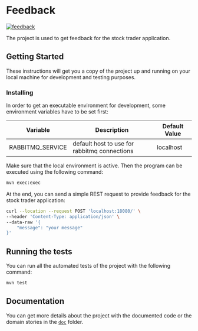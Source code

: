 # Feedback

[![feedback](https://github.com/whzinformatik/stocktrader/workflows/feedback/badge.svg)][feedback_actions]

The project is used to get feedback for the stock trader application.

## Getting Started

These instructions will get you a copy of the project up and running on your local machine for development and testing purposes.

### Installing

In order to get an executable environment for development, some environment variables have to be set first:

| Variable         | Description                                  | Default Value |
|------------------|----------------------------------------------|---------------|
| RABBITMQ_SERVICE | default host to use for rabbitmq connections | localhost     |

Make sure that the local environment is active. Then the program can be executed using the following command:

```bash
mvn exec:exec
```

At the end, you can send a simple REST request to provide feedback for the stock trader application:

```bash
curl --location --request POST 'localhost:18080/' \
--header 'Content-Type: application/json' \
--data-raw '{
    "message": "your message"
}'
```

## Running the tests

You can run all the automated tests of the project with the following command:

```bash
mvn test
```

## Documentation

You can get more details about the project with the documented code or the domain stories in the [`doc`][documentation] folder.

[feedback_actions]: https://github.com/whzinformatik/stocktrader/actions?query=workflow%3Afeedback
[documentation]: ./doc
